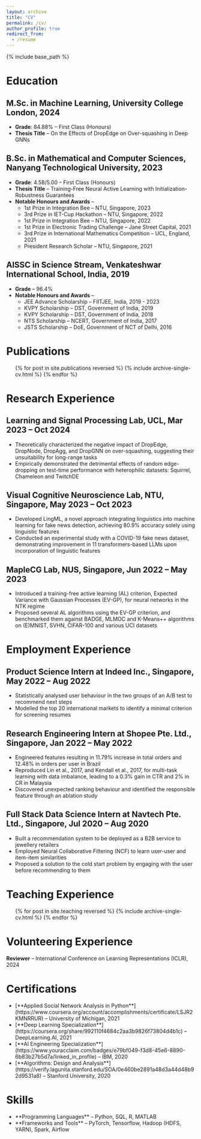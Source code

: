 ```yaml
---
layout: archive
title: "CV"
permalink: /cv/
author_profile: true
redirect_from:
  - /resume
---
```


{% include base_path %}

Education
======

M.Sc. in Machine Learning, University College London, 2024
------

* **Grade**: 84.88% &ndash; First Class (Honours)
* **Thesis Title** &ndash; On the Effects of DropEdge on Over-squashing in Deep GNNs
  
B.Sc. in Mathematical and Computer Sciences, Nanyang Technological University, 2023
------

* **Grade**: 4.58/5.00 &ndash; First Class (Honours)
* **Thesis Title** &ndash; Training-Free Neural Active Learning with Initialization-Robustness Guarantees
* **Notable Honours and Awards** &ndash;
  * 1st Prize in Integration Bee &ndash; NTU, Singapore, 2023
  * 3rd Prize in IET-Cup Hackathon &ndash; NTU, Singapore, 2022
  * 1st Prize in Integration Bee &ndash; NTU, Singapore, 2022
  * 1st Prize in Electronic Trading Challenge &ndash; Jane Street Capital, 2021
  * 3rd Prize in International Mathematics Competition &ndash; UCL, England, 2021
  * President Research Scholar &ndash; NTU, Singapore, 2021

AISSC in Science Stream, Venkateshwar International School, India, 2019
------

* **Grade** &ndash; 96.4%
* **Notable Honours and Awards** &ndash;
  * JEE Advance Scholarship &ndash; FIITJEE, India, 2019 - 2023
  * KVPY Scholarship &ndash; DST, Government of India, 2019
  * KVPY Scholarship &ndash; DST, Government of India, 2018
  * NTS Scholarship &ndash; NCERT, Government of India, 2017
  * JSTS Scholarship &ndash; DoE, Government of NCT of Delhi, 2016

Publications
======

<ul>{% for post in site.publications reversed %}
  {% include archive-single-cv.html %}
{% endfor %}</ul>

Research Experience
======

Learning and Signal Processing Lab, UCL, Mar 2023 &ndash; Oct 2024
------

<ul>
  <li>Theoretically characterized the negative impact of DropEdge, DropNode, DropAgg, and DropGNN on over-squashing, suggesting their unsuitability for long-range tasks</li>
  <li>Empirically demonstrated the detrimental effects of random edge-dropping on test-time performance with heterophilic datasets: Squirrel, Chameleon and TwitchDE</li>
</ul>

Visual Cognitive Neuroscience Lab, NTU, Singapore, May 2023 &ndash; Oct 2023
------

<ul>
  <li>Developed LingML, a novel approach integrating linguistics into machine learning for fake news detection, achieving 80.9% accuracy solely using linguistic features</li>
  <li>Conducted an experimental study with a COVID-19 fake news dataset, demonstrating improvement in 11 transformers-based LLMs upon incorporation of linguistic features</li>
</ul>

MapleCG Lab, NUS, Singapore, Jun 2022 &ndash; May 2023
------

<ul>
  <li>Introduced a training-free active learning (AL) criterion, Expected Variance with Gaussian Processes (EV-GP), for neural networks in the NTK regime</li>
  <li>Proposed several AL algorithms using the EV-GP criterion, and benchmarked them against BADGE, MLMOC and K-Means++ algorithms on (E)MNIST, SVHN, CIFAR-100 and various UCI datasets</li>
</ul>

Employment Experience
======

Product Science Intern at Indeed Inc., Singapore, May 2022 &ndash; Aug 2022
------

<ul>
  <li>Statistically analysed user behaviour in the two groups of an A/B test to recommend next steps</li>
  <li>Modelled the top 20 international markets to identify a minimal criterion for screening resumes</li>
</ul>

Research Engineering Intern at Shopee Pte. Ltd., Singapore, Jan 2022 &ndash; May 2022
------

<ul>
  <li>Engineered features resulting in 11.79% increase in total orders and 12.48% in orders per user in Brazil</li>
  <li>Reproduced Lin et al., 2017, and Kendall et al., 2017, for multi-task learning with data imbalance, leading to a 0.3% gain in CTR and 2% in CR in Malaysia</li>
  <li>Discovered unexpected ranking behaviour and identified the responsible feature through an ablation study</li>
</ul>

Full Stack Data Science Intern at Navtech Pte. Ltd., Singapore, Jul 2020 &ndash; Aug 2020
------

<ul>
  <li>Built a recommendation system to be deployed as a B2B service to jewellery retailers</li>
  <li>Employed Neural Collaborative Filtering (NCF) to learn user-user and item-item similarities</li>
  <li>Proposed a solution to the cold start problem by engaging with the user before recommending to them</li>
</ul>

Teaching Experience
======

<ul>{% for post in site.teaching reversed %}
  {% include archive-single-cv.html %}
{% endfor %}</ul>
  
Volunteering Experience
======

**Reviewer** &ndash; International Conference on Learning Representations (ICLR), 2024

Certifications
======

<ul>
  <li>[**Applied Social Network Analysis in Python**](https://www.coursera.org/account/accomplishments/certificate/LSJR2KMNRRUR) &ndash; University of Michigan, 2021</li>
  <li>[**Deep Learning Specialization**](https://coursera.org/share/992110f4684c2aa3b9826f73804d4b1c) &ndash; DeepLearning.AI, 2021</li>
  <li>[**AI Engineering Specialization**](https://www.youracclaim.com/badges/e79bf049-f3d8-45e6-8890-6b83b27b5d7a/linked_in_profile) &ndash; IBM, 2020</li>
  <li>[**Algorithms: Design and Analysis**](https://verify.lagunita.stanford.edu/SOA/0e460be2891a48d3a44d48b92d9531a8) &ndash; Stanford University, 2020</li>
</ul>

Skills
======

<ul>
  <li>**Programming Languages** &ndash; Python, SQL, R, MATLAB</li>
  <li>**Frameworks and Tools** &ndash; PyTorch, Tensorflow, Hadoop (HDFS, YARN), Spark, Airflow</li>
</ul>